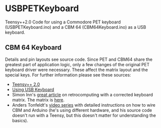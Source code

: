 # USBPETKeyboard
Teensy++2.0 Code for using a Commodore PET keyboard (USBPETKeyboard.ino) and a CBM 64 (CBM64Keyboard.ino) as a USB keyboard.

## CBM 64 Keyboard
Details and pin layouts see source code. Since PET and CBM64 share the greatest part of application logic, only a few changes of the original PET keyboard driver were necessary. These affect the matrix layout and the special keys. For further information please see these sources:
* [Teensy++ 2.0](https://www.pjrc.com/store/teensypp.html)
* [Using USB Keyboard](https://www.pjrc.com/store/teensypp.html)
* Simon Inn's [great article](https://www.pjrc.com/store/teensypp.html) on retrocomputing with a corrected keyboard matrix. The matrix is [here](https://www.waitingforfriday.com/wp-content/uploads/2017/01/C64_Keyboard_Schematics_PNG.png).
* Anders Tonfeldt's [video series](https://youtu.be/jlFf_2nGHVQ) with detailed instructions on how to wire CBM and Arduino (he's using different hardware, and his source code doesn't run with a Teensy, but this doesn't matter for understanding the basics).
